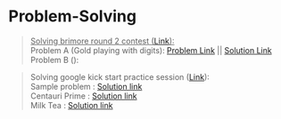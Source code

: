 # Problem-Solving

> <u>Solving brimore round 2 contest (<a href = "https://codeforces.com/gym/349178">Link</a>):<br></u>
Problem A (Gold playing with digits): 
<a href = "https://codeforces.com/gym/349178/problem/A">Problem Link</a> || 
<a href = "https://github.com/AmrMomtaz/Problem-Solving/blob/main/PYTHON/Brinmore2021/ProblemA.py">Solution Link</a><br>
Problem B (): 

>Solving google kick start practice session (<a href = "https://codingcompetitions.withgoogle.com/kickstart/round/00000000008f4332">Link</a>):<br>
Sample problem : <a href = "https://github.com/AmrMomtaz/Problem-Solving/blob/main/PYTHON/google_practice_kickstart_2022/Sample_Problem.py">Solution link </a><br>
Centauri Prime : <a href = "https://github.com/AmrMomtaz/Problem-Solving/blob/main/PYTHON/google_practice_kickstart_2022/Centauri_Prime.py">Solution link </a><br>
Milk Tea : <a href = "https://github.com/AmrMomtaz/Problem-Solving/blob/main/JAVA/src/google_practice_kickstart_2022/Milk_Tea.java">Solution link </a><br>


